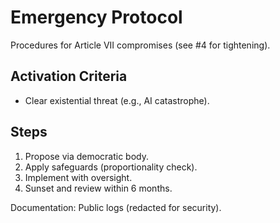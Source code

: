 # Emergency Protocol

Procedures for Article VII compromises (see #4 for tightening).

## Activation Criteria
- Clear existential threat (e.g., AI catastrophe).

## Steps
1. Propose via democratic body.
2. Apply safeguards (proportionality check).
3. Implement with oversight.
4. Sunset and review within 6 months.

Documentation: Public logs (redacted for security).
